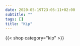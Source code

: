 ```yaml
---
date: 2020-05-19T23:05:11+02:00
subtitle: ""
tags: []
title: "Kip"
---
```


{{< shop category="kip" >}}
